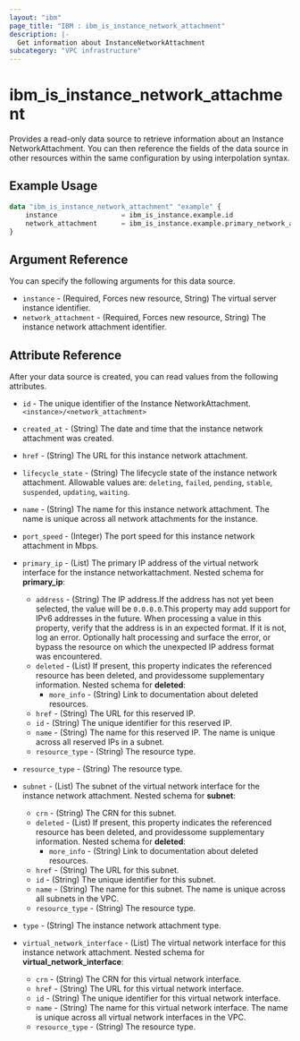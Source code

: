 ```yaml
---
layout: "ibm"
page_title: "IBM : ibm_is_instance_network_attachment"
description: |-
  Get information about InstanceNetworkAttachment
subcategory: "VPC infrastructure"
---
```


# ibm_is_instance_network_attachment

Provides a read-only data source to retrieve information about an Instance NetworkAttachment. You can then reference the fields of the data source in other resources within the same configuration by using interpolation syntax.

## Example Usage

```terraform
data "ibm_is_instance_network_attachment" "example" {
	instance				= ibm_is_instance.example.id
	network_attachment		= ibm_is_instance.example.primary_network_attachment.0.id
}
```

## Argument Reference

You can specify the following arguments for this data source.

- `instance` - (Required, Forces new resource, String) The virtual server instance identifier.
- `network_attachment` - (Required, Forces new resource, String) The instance network attachment identifier.

## Attribute Reference

After your data source is created, you can read values from the following attributes.

- `id` - The unique identifier of the Instance NetworkAttachment.`<instance>/<network_attachment>`
- `created_at` - (String) The date and time that the instance network attachment was created.
- `href` - (String) The URL for this instance network attachment.
- `lifecycle_state` - (String) The lifecycle state of the instance network attachment. Allowable values are: `deleting`, `failed`, `pending`, `stable`, `suspended`, `updating`, `waiting`.
- `name` - (String) The name for this instance network attachment. The name is unique across all network attachments for the instance.
- `port_speed` - (Integer) The port speed for this instance network attachment in Mbps.
- `primary_ip` - (List) The primary IP address of the virtual network interface for the instance networkattachment.
	Nested schema for **primary_ip**:
	- `address` - (String) The IP address.If the address has not yet been selected, the value will be `0.0.0.0`.This property may add support for IPv6 addresses in the future. When processing a value in this property, verify that the address is in an expected format. If it is not, log an error. Optionally halt processing and surface the error, or bypass the resource on which the unexpected IP address format was encountered.
	- `deleted` - (List) If present, this property indicates the referenced resource has been deleted, and providessome supplementary information.
		Nested schema for **deleted**:
		- `more_info` - (String) Link to documentation about deleted resources.
	- `href` - (String) The URL for this reserved IP.
	- `id` - (String) The unique identifier for this reserved IP.
	- `name` - (String) The name for this reserved IP. The name is unique across all reserved IPs in a subnet.
	- `resource_type` - (String) The resource type.

- `resource_type` - (String) The resource type.
- `subnet` - (List) The subnet of the virtual network interface for the instance network attachment.
	Nested schema for **subnet**:
	- `crn` - (String) The CRN for this subnet.
	- `deleted` - (List) If present, this property indicates the referenced resource has been deleted, and providessome supplementary information.
	Nested schema for **deleted**:
		- `more_info` - (String) Link to documentation about deleted resources.
	- `href` - (String) The URL for this subnet.
	- `id` - (String) The unique identifier for this subnet.
	- `name` - (String) The name for this subnet. The name is unique across all subnets in the VPC.
	- `resource_type` - (String) The resource type.

- `type` - (String) The instance network attachment type.
- `virtual_network_interface` - (List) The virtual network interface for this instance network attachment.
	Nested schema for **virtual_network_interface**:
	- `crn` - (String) The CRN for this virtual network interface.
	- `href` - (String) The URL for this virtual network interface.
	- `id` - (String) The unique identifier for this virtual network interface.
	- `name` - (String) The name for this virtual network interface. The name is unique across all virtual network interfaces in the VPC.
	- `resource_type` - (String) The resource type.

